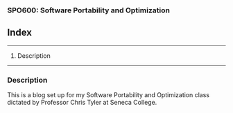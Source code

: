 ### SPO600: Software Portability and Optimization

## Index
---

1. Description

---

### Description

This is a blog set up for my Software Portability
and Optimization class dictated by Professor Chris Tyler at Seneca College.


